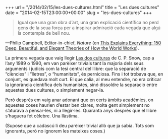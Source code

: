 +++
url = "/2014/02/15/les-dues-cultures.html"
title = "Les dues cultures"
date = "2014-02-15T23:00:00+00:00"
slug = "les-dues-cultures"
+++

> Igual que una gran obra d’art, una gran explicació científica no perd gens de la seua força per a inspirar admiració cada vegada que algú la contempla de bell nou.

—Philip Campbell, Editor-in-chief, *Nature* (en [This Explains Everything: 150 Deep, Beautiful, and Elegant Theories of How the World Works](http://www.harpercollins.com/books/This-Explains-Everything-Mr-John-Brockman/?isbn=9780062230171)).

La primera vegada que vaig llegir [Las dos culturas](http://en.wikipedia.org/wiki/The_Two_Cultures) de C. P. Snow, cap a l’any 1989 o 1990, em van parèixer trivials tant la majoria dels seus arguments i judicis com la tesi central del llibre: que la separació de “ciències” i “lletres”, o “humanitats”, és perniciosa. Fins i tot trobava que, en conjunt, es quedava molt curt. El que calia, al meu entendre, no era criticar la ignorància científica dels humanistes, sinó dissoldre la separació entre aquestes dues cultures, o simplement negar-la.

Però després em vaig anar adonant que en certs àmbits acadèmics, on aquestes coses haurien d’estar ben clares, molta gent simplement no s’aturava a pensar-les, ni a llegir-les. Quaranta anys després que el llibre s’haguera fet cèlebre. Una llàstima.

(Supose que a cadascú li deu parèixer trivial allò que ja sabia. Tots som ignorants, però no ignorem les mateixes coses.)

